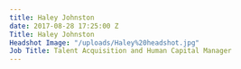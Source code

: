 ```yaml
---
title: Haley Johnston
date: 2017-08-28 17:25:00 Z
Title: Haley Johnston
Headshot Image: "/uploads/Haley%20headshot.jpg"
Job Title: Talent Acquisition and Human Capital Manager
---
```


